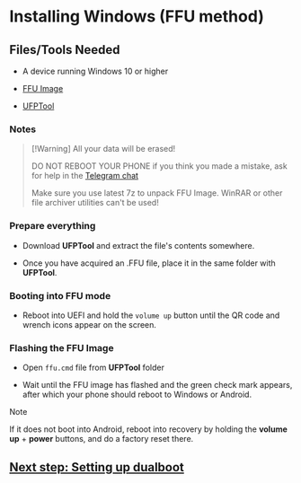 # Installing Windows (FFU method)

## Files/Tools Needed

- A device running Windows 10 or higher

- [FFU Image](https://t.me/WaLoVayu_files)

- [UFPTool](https://github.com/WaLoVayu/POCOX3Pro-Windows-Guides/raw/refs/heads/main/Files/UFPTool.7z)

### Notes
>
> [!Warning]
> All your data will be erased!
>
> DO NOT REBOOT YOUR PHONE if you think you made a mistake, ask for help in the [Telegram chat](https://t.me/WaLoVayu)
>
> Make sure you use latest 7z to unpack FFU Image. WinRAR or other file archiver utilities can't be used!

### Prepare everything

- Download **UFPTool** and extract the file's contents somewhere.

- Once you have acquired an .FFU file, place it in the same folder with **UFPTool**.

### Booting into FFU mode

- Reboot into UEFI and hold the `volume up` button until the QR code and wrench icons appear on the screen.

### Flashing the FFU Image

- Open `ffu.cmd` file from **UFPTool** folder

- Wait until the FFU image has flashed and the green check mark appears, after which your phone should reboot to Windows or Android.

> [!Note]
> If it does not boot into Android, reboot into recovery by holding the **volume up** + **power** buttons, and do a factory reset there.

## [Next step: Setting up dualboot](4-dualboot.md)
